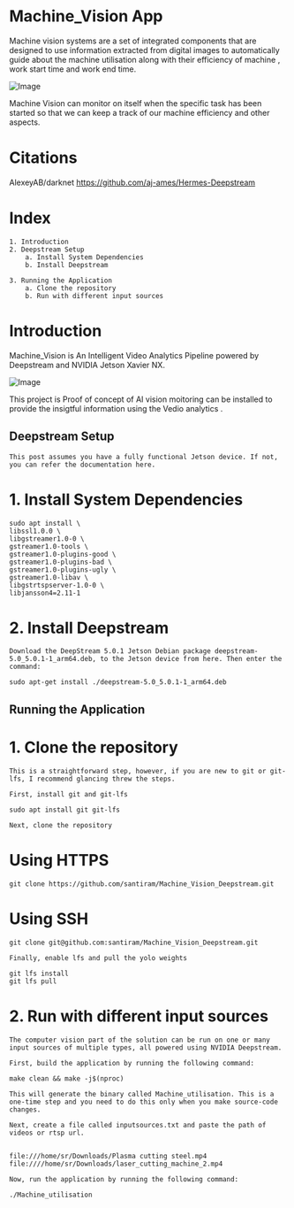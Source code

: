# Machine_Vision App
Machine vision systems are a set of integrated components that are designed to use information extracted from digital images to automatically guide about the machine utilisation along with their efficiency of machine , work start time and work end time.

![Image](https://github.com/santiram/Machine_Vision_Deepstream/blob/main/images/machine_utilisation_image.png)

Machine Vision can monitor on itself when the specific task has been started so that we can keep a track of our machine efficiency and other aspects.

# Citations
 AlexeyAB/darknet
 https://github.com/aj-ames/Hermes-Deepstream


# Index 

    1. Introduction
    2. Deepstream Setup
        a. Install System Dependencies
        b. Install Deepstream

    3. Running the Application
        a. Clone the repository
        b. Run with different input sources

# Introduction

 Machine_Vision is An Intelligent Video Analytics Pipeline powered by Deepstream and NVIDIA Jetson Xavier NX.

 ![Image](https://github.com/santiram/Machine_Vision_Deepstream/blob/main/images/nano.jpg)

 This project is Proof of concept of AI vision moitoring can be installed to provide the insigtful information using the Vedio analytics . 


## Deepstream Setup

    This post assumes you have a fully functional Jetson device. If not, you can refer the documentation here.
# 1. Install System Dependencies

    sudo apt install \
    libssl1.0.0 \
    libgstreamer1.0-0 \
    gstreamer1.0-tools \
    gstreamer1.0-plugins-good \
    gstreamer1.0-plugins-bad \
    gstreamer1.0-plugins-ugly \
    gstreamer1.0-libav \
    libgstrtspserver-1.0-0 \
    libjansson4=2.11-1

# 2. Install Deepstream

    Download the DeepStream 5.0.1 Jetson Debian package deepstream-5.0_5.0.1-1_arm64.deb, to the Jetson device from here. Then enter the command:

    sudo apt-get install ./deepstream-5.0_5.0.1-1_arm64.deb

## Running the Application

# 1. Clone the repository

    This is a straightforward step, however, if you are new to git or git-lfs, I recommend glancing threw the steps.

    First, install git and git-lfs

    sudo apt install git git-lfs

    Next, clone the repository

# Using HTTPS
    git clone https://github.com/santiram/Machine_Vision_Deepstream.git

# Using SSH
    git clone git@github.com:santiram/Machine_Vision_Deepstream.git

    Finally, enable lfs and pull the yolo weights

    git lfs install
    git lfs pull

# 2. Run with different input sources

    The computer vision part of the solution can be run on one or many input sources of multiple types, all powered using NVIDIA Deepstream.

    First, build the application by running the following command:

    make clean && make -j$(nproc)

    This will generate the binary called Machine_utilisation. This is a one-time step and you need to do this only when you make source-code changes.

    Next, create a file called inputsources.txt and paste the path of videos or rtsp url.


    file:///home/sr/Downloads/Plasma cutting steel.mp4
    file:////home/sr/Downloads/laser_cutting_machine_2.mp4

    Now, run the application by running the following command:

    ./Machine_utilisation 
